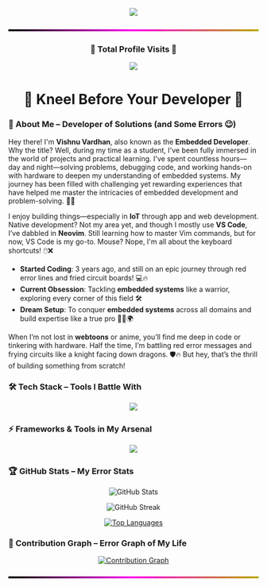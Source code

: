 <p align="center">
  <img src="https://capsule-render.vercel.app/api?type=waving&color=ff4b4b&height=180&section=header&text=Red%20Lines%20Everywhere...%20Send%20Help!&fontSize=45&animation=fadeIn&fontColor=ffffff&fontAlignY=40&desc=Errors%20Are%20My%20Life...&descAlignY=70&descAlign=70"/>
</p>

<p align="center">
 <img src="https://raw.githubusercontent.com/IndusAryan/IndusAryan/main/line3.gif" alt="Divider" width="1050" height="4" />
</p>

<h3 align="center">👀 Total Profile Visits 👀</h3>
<p align="center">
	<img src="https://count.getloli.com/get/@Vishnu8305?theme=rule34"> <br/>
</p>

<h1 align="center">🙏 Kneel Before Your Developer 🙏</h1>

### 👑 About Me – Developer of Solutions (and Some Errors 😉)

Hey there! I'm **Vishnu Vardhan**, also known as the **Embedded Developer**. Why the title? Well, during my time as a student, I've been fully immersed in the world of projects and practical learning. I've spent countless hours—day and night—solving problems, debugging code, and working hands-on with hardware to deepen my understanding of embedded systems. My journey has been filled with challenging yet rewarding experiences that have helped me master the intricacies of embedded development and problem-solving. 🧑‍💻

I enjoy building things—especially in **IoT** through app and web development. Native development? Not my area yet, and though I mostly use **VS Code**, I’ve dabbled in **Neovim**. Still learning how to master Vim commands, but for now, VS Code is my go-to. Mouse? Nope, I'm all about the keyboard shortcuts! 🖱️❌

- **Started Coding**: 3 years ago, and still on an epic journey through red error lines and fried circuit boards! 💻🔥
- **Current Obsession**: Tackling **embedded systems** like a warrior, exploring every corner of this field 🛠️
- **Dream Setup**: To conquer **embedded systems** across all domains and build expertise like a true pro 👨‍💻🌍


When I’m not lost in **webtoons** or anime, you’ll find me deep in code or tinkering with hardware. Half the time, I’m battling red error messages and frying circuits like a knight facing down dragons. 🛡️🔥 But hey, that’s the thrill of building something from scratch!

### 🛠️ Tech Stack – Tools I Battle With
<p align="center">
  <a href="https://go-skill-icons.vercel.app">
    <img src="https://go-skill-icons.vercel.app/api/icons?i=javascript,arduino,cpp,python,kotlin,java&theme=dark" />
  </a>
</p>

### ⚡ Frameworks & Tools in My Arsenal
<p align="center">
  <a href="https://go-skill-icons.vercel.app">
    <img src="https://go-skill-icons.vercel.app/api/icons?i=spring,flask,nodejs,react,reactnative,express,mongodb,mysql,git,github,androidstudio,neovim,figma&theme=dark" />
  </a>
</p>

### 🏆 GitHub Stats – My Error Stats
<p align="center">
  <img src="https://github-readme-stats.vercel.app/api?username=Vishnu8305&show_icons=true&theme=highcontrast&hide_border=true" alt="GitHub Stats" />
</p>

<p align="center">
  <img src="https://github-readme-streak-stats.herokuapp.com?user=Vishnu8305&theme=radical&hide_border=true" alt="GitHub Streak" />
</p>

<p align="center">
  <a href="https://github.com/Vishnu8305">
    <img src="https://denvercoder1-github-readme-stats.vercel.app/api/top-langs/?username=Vishnu8305&langs_count=8&layout=compact&theme=material-palenight&hide_border=true" height="192px" alt="Top Languages"/>
  </a>
</p>

### 🌟 Contribution Graph – Error Graph of My Life
<p align="center">
  <a href="https://github.com/Vishnu8305">
    <img src="https://github-readme-activity-graph.vercel.app/graph?username=Vishnu8305&theme=dracula&bg_color=1F222E&hide_border=true" alt="Contribution Graph" />
  </a>
</p>

<p align="center">
 <img src="https://raw.githubusercontent.com/IndusAryan/IndusAryan/main/line3.gif" alt="Divider" width="1050" height="4" />
</p>
